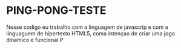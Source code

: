# PING-PONG-TESTE
Nesse codigo eu trabalho com a linguagem de javascrip e com a linguaguem de hipertexto HTML5, coma intençao de criar uma jogo dinamico e funcional.P
